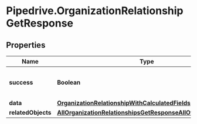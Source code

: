 # Pipedrive.OrganizationRelationshipGetResponse

## Properties

Name | Type | Description | Notes
------------ | ------------- | ------------- | -------------
**success** | **Boolean** | If the response is successful or not | [optional] 
**data** | [**OrganizationRelationshipWithCalculatedFields**](OrganizationRelationshipWithCalculatedFields.md) |  | [optional] 
**relatedObjects** | [**AllOrganizationRelationshipsGetResponseAllOfRelatedObjects**](AllOrganizationRelationshipsGetResponseAllOfRelatedObjects.md) |  | [optional] 



